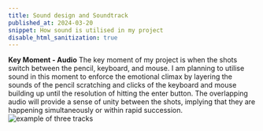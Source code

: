 ```yaml
---
title: Sound design and Soundtrack
published_at: 2024-03-20
snippet: How sound is utilised in my project 
disable_html_sanitization: true
---
```


**Key Moment - Audio**
The key moment of my project is when the shots switch between the pencil, keyboard, and mouse. I am planning to utilise sound in this moment to enforce the emotional climax by layering the sounds of the pencil scratching and clicks of the keyboard and mouse building up until the resolution of hitting the enter button. 
The overlapping audio will provide a sense of unity between the shots, implying that they are happening simultaneously or within rapid succession. 
![example of three tracks](/w04s1/audiotracks.png)
